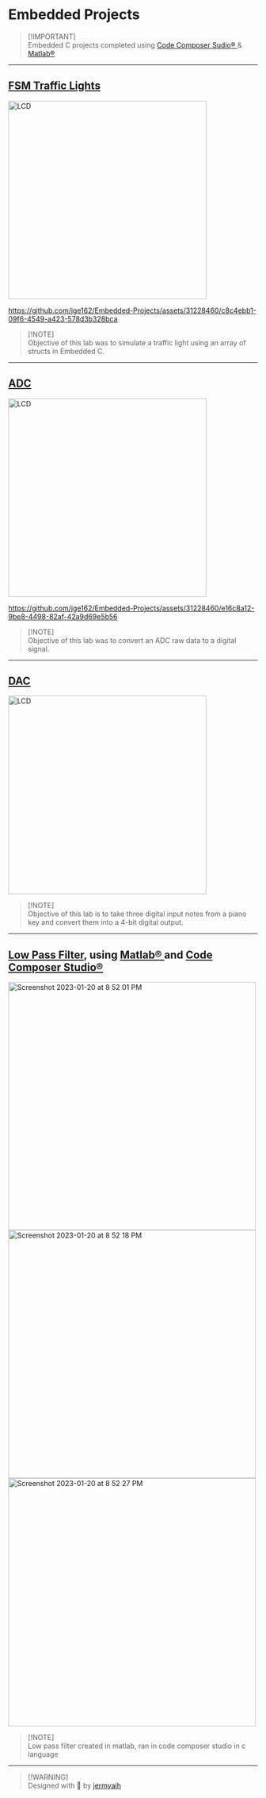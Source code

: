 # Embedded Projects

>[!IMPORTANT]\
>Embedded C projects completed using [Code Composer Sudio® ](https://www.ti.com/tool/CCSTUDIO) & [Matlab® ](https://www.mathworks.com/campaigns/offers/matlab-toolbox-price-request.html?gclid=CjwKCAjwlJimBhAsEiwA1hrp5rSr0l8UlgugwHfy7GOynau--l2HANZKVHJ7qxQUpxpicyEPC6TXthoCjP8QAvD_BwE&ef_id=CjwKCAjwlJimBhAsEiwA1hrp5rSr0l8UlgugwHfy7GOynau--l2HANZKVHJ7qxQUpxpicyEPC6TXthoCjP8QAvD_BwE:G:s&s_kwcid=AL!8664!3!606527715283!p!!g!!get%20matlab&s_eid=ppc_62715809977&q=get%20matlab)

---

## [FSM Traffic Lights](https://github.com/jge162/450-EmbeddedProjects/blob/main/FSM_TrafficLights.c)

<img width="400" alt="LCD" src="https://github.com/jge162/450-EmbeddedProjects/assets/31228460/10c9b9b8-688b-41fa-bfdf-d1a9cbefc6a0">


https://github.com/jge162/Embedded-Projects/assets/31228460/c8c4ebb1-09f6-4549-a423-578d3b328bca


>[!NOTE]\
>Objective of this lab was to simulate a traffic light using an array of structs in Embedded C.

---

## [ADC](https://github.com/jge162/450-EmbeddedProjects/tree/main/DAC) 

<img width="400" alt="LCD" src="https://github.com/jge162/450-EmbeddedProjects/assets/31228460/9f0a2bf4-6e21-4964-93be-4f508d48133f">


https://github.com/jge162/Embedded-Projects/assets/31228460/e16c8a12-9be8-4498-82af-42a9d69e5b56


>[!NOTE]\
>Objective of this lab was to convert an ADC raw data to a digital signal. 

---

## [DAC](https://github.com/jge162/450-EmbeddedProjects/tree/main/DAC)

<img width="400" alt="LCD" src="https://github.com/jge162/450-EmbeddedProjects/assets/31228460/cbc5f85d-f038-4146-b3fb-88a805a3f201">

>[!NOTE]\
>Objective of this lab is to take three digital input notes from a piano key and convert them into a 4-bit digital output.

---

## [Low Pass Filter](https://github.com/jge162/450-EmbeddedProjects/blob/main/LowPassFilter_main.c), using [Matlab® ](https://www.mathworks.com/campaigns/offers/matlab-toolbox-price-request.html?gclid=CjwKCAjwlJimBhAsEiwA1hrp5rSr0l8UlgugwHfy7GOynau--l2HANZKVHJ7qxQUpxpicyEPC6TXthoCjP8QAvD_BwE&ef_id=CjwKCAjwlJimBhAsEiwA1hrp5rSr0l8UlgugwHfy7GOynau--l2HANZKVHJ7qxQUpxpicyEPC6TXthoCjP8QAvD_BwE:G:s&s_kwcid=AL!8664!3!606527715283!p!!g!!get%20matlab&s_eid=ppc_62715809977&q=get%20matlab) and [Code Composer Studio® ](https://www.ti.com/tool/CCSTUDIO)

<img width="500" alt="Screenshot 2023-01-20 at 8 52 01 PM" src="https://user-images.githubusercontent.com/31228460/213844076-14f5232e-3c33-467f-b162-d6c46fa99c7e.png">
<img width="500" alt="Screenshot 2023-01-20 at 8 52 18 PM" src="https://user-images.githubusercontent.com/31228460/213844077-d4f0ef28-422d-4092-9926-9f8ec144bec5.png">
<img width="500" alt="Screenshot 2023-01-20 at 8 52 27 PM" src="https://user-images.githubusercontent.com/31228460/213844078-aef55cc3-875a-408b-b26f-478a4072e308.png">

>[!NOTE]\
>Low pass filter created in matlab, ran in code composer studio in c language

---

>[!WARNING]\
>Designed with 💙 by [jermyaih](https://github.com/jge162)

